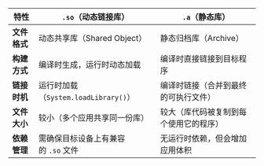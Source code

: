 |**特性**|**`.so`（动态链接库）**|**`.a`（静态库）**|
|---|---|---|
|**文件格式**|动态共享库（Shared Object）|静态归档库（Archive）|
|**构建方式**|编译时生成，运行时动态加载|编译时直接链接到目标程序|
|**链接时机**|运行时加载（`System.loadLibrary()`）|编译时链接（合并到最终的可执行文件）|
|**文件大小**|较小（多个应用共享同一份库）|较大（库代码被复制到每个使用它的程序）|
|**依赖管理**|需确保目标设备上有兼容的 `.so` 文件|无运行时依赖，但会增加应用体积|